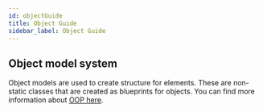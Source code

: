 ```yaml
---
id: objectGuide
title: Object Guide
sidebar_label: Object Guide
---
```


## Object model system

Object models are used to create structure for elements.
These are non-static classes that are created as blueprints for objects.
You can find more information about [OOP here](https://en.wikipedia.org/wiki/Object-oriented_programming).